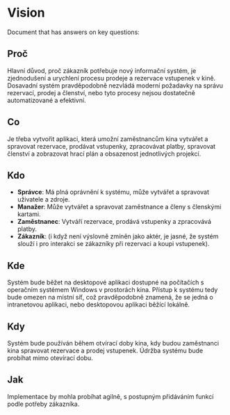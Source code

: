 
# Vision

Document that has answers on key questions:

## Proč

Hlavní důvod, proč zákazník potřebuje nový informační systém, je zjednodušení a urychlení procesu prodeje a rezervace vstupenek v kině. Dosavadní systém pravděpodobně nezvládá moderní požadavky na správu rezervací, prodej a členství, nebo tyto procesy nejsou dostatečně automatizované a efektivní.

## Co

Je třeba vytvořit aplikaci, která umožní zaměstnancům kina vytvářet a spravovat rezervace, prodávat vstupenky, zpracovávat platby, spravovat členství a zobrazovat hrací plán a obsazenost jednotlivých projekcí.

## Kdo

- **Správce**: Má plná oprávnění k systému, může vytvářet a spravovat uživatele a zdroje.
- **Manažer**: Může vytvářet a spravovat zaměstnance a členy s členskými kartami.
- **Zaměstnanec**: Vytváří rezervace, prodává vstupenky a zpracovává platby.
- **Zákazník**: (i když není výslovně zmíněn jako aktér, je jasné, že systém slouží i pro interakci se zákazníky při rezervaci a koupi vstupenek).

## Kde

Systém bude běžet na desktopové aplikaci dostupné na počítačích s operačním systémem Windows v prostorách kina. Přístup k systému tedy bude omezen na místní síť, což pravděpodobně znamená, že se jedná o intranetovou aplikaci, nebo desktopovou aplikaci běžící lokálně.

## Kdy

Systém bude používán během otvírací doby kina, kdy budou zaměstnanci kina spravovat rezervace a prodej vstupenek. Údržba systému bude probíhat mimo otevírací dobu.

## Jak

Implementace by mohla probíhat agilně, s postupným přidáváním funkcí podle potřeby zákazníka.
